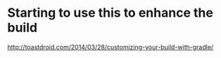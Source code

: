 # Starting to use this to enhance the build
http://toastdroid.com/2014/03/28/customizing-your-build-with-gradle/
